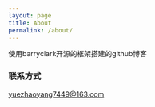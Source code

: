 ```yaml
---
layout: page
title: About
permalink: /about/
---
```


使用barryclark开源的框架搭建的github博客

### 联系方式

[yuezhaoyang7449@163.com]()

